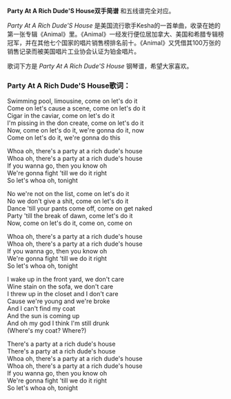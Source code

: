 

**Party At A Rich Dude'S House双手简谱** 和五线谱完全对应。

_Party At A Rich Dude'S House_
是美国流行歌手Kesha的一首单曲，收录在她的第一张专辑《Animal》里。《Animal》一经发行便位居加拿大、美国和希腊专辑榜冠军，并在其他七个国家的唱片销售榜排名前十。《Animal》又凭借其100万张的销售记录而被美国唱片工业协会认证为铂金唱片。

歌词下方是 _Party At A Rich Dude'S House_ 钢琴谱，希望大家喜欢。

### Party At A Rich Dude'S House歌词：

Swimming pool, limousine, come on let's do it  
Come on let's cause a scene, come on let's do it  
Cigar in the caviar, come on let's do it  
I'm pissing in the don create, come on let's do it  
Now, come on let's do it, we're gonna do it, now  
Come on let's do it, we're gonna do this

Whoa oh, there's a party at a rich dude's house  
Whoa oh, there's a party at a rich dude's house  
If you wanna go, then you know oh  
We're gonna fight 'till we do it right  
So let's whoa oh, tonight

No we're not on the list, come on let's do it  
No we don't give a shit, come on let's do it  
Dance 'till your pants come off, come on get naked  
Party 'till the break of dawn, come let's do it  
Now, come on let's do it, come on, come on

Whoa oh, there's a party at a rich dude's house  
Whoa oh, there's a party at a rich dude's house  
If you wanna go, then you know oh  
We're gonna fight 'till we do it right  
So let's whoa oh, tonight

I wake up in the front yard, we don't care  
Wine stain on the sofa, we don't care  
I threw up in the closet and I don't care  
Cause we're young and we're broke  
And I can't find my coat  
And the sun is coming up  
And oh my god I think I'm still drunk  
(Where's my coat? Where?)

There's a party at a rich dude's house  
There's a party at a rich dude's house  
Whoa oh, there's a party at a rich dude's house  
Whoa oh, there's a party at a rich dude's house  
If you wanna go, then you know oh  
We're gonna fight 'till we do it right  
So let's whoa oh, tonight


